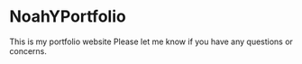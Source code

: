 # NoahYPortfolio
This is my portfolio website
Please let me know if you have any questions or concerns. 

